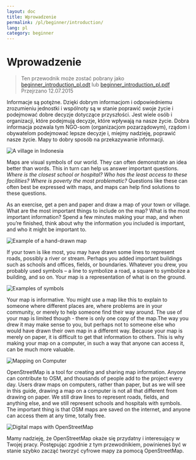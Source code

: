```yaml
---
layout: doc
title: Wprowadzenie
permalink: /pl/beginner/introduction/
lang: pl
category: beginner
---
```


Wprowadzenie
============

> Ten przewodnik może zostać pobrany jako [beginner_introduction_pl.odt](/files/beginner_introduction_pl.odt) lub [beginner_introduction_pl.pdf](/files/beginner_introduction_pl.pdf)  
> Przejrzano 12.07.2015  

Informacje są potężne. Dzięki dobrym informacjom i odpowiedniemu
zrozumieniu jednostki i wspólnoty są w stanie poprawić
swoje życie i podejmować dobre decyzje dotyczące przyszłości. Jest wiele
osób i organizacji, które podejmują decyzje, które wpływają na nasze życie. Dobra
informacja pozwala tym NGO-som (organizacjom pozarządowym), rządom i obywatelom podejmować lepsze
decyzje i, miejmy nadzieję, poprawić nasze życie. Mapy to dobry sposób
na przekazywanie informacji. 

![A village in Indonesia][]

Maps are visual symbols of our world. They can often 
demonstrate an idea better than words. This in turn can help us
answer important questions. *Where is the closest school or hospital? Who
has the least access to these facilities? Where is poverty the most
problematic?* Questions like these can often best be expressed with maps,
and maps can help find solutions to these questions. 

As an exercise, get a pen and paper and draw a map of your town or village. What are the
most important things to include on the map? What is the most important
information? Spend a few minutes making your map, and when you’re
finished, think about why the information you included is important, and
who it might be important to.

![Example of a hand-drawn map][]

If your town is like most, you may have drawn some lines to represent
roads, possibly a river or stream. Perhaps you added important buildings
such as schools and offices, fields, or boundaries. Whatever you drew,
you probably used symbols – a line to symbolize a road, a square to
symbolize a building, and so on. Your map is a representation of what is
on the ground.

![Examples of symbols][]

Your map is informative. You might use a map like this to explain to
someone where different places are, where problems are in your
community, or merely to help someone find their way around. The use of
your map is limited though - there is only one copy of the map.The
way you drew it may make sense to you, but perhaps not to someone else
who would have drawn their own map in a different way. Because your map
is merely on paper, it is difficult to get that information to others.
This is why making your map on a computer, in such a way that anyone can
access it, can be much more valuable. 

![Mapping on Computer][]

OpenStreetMap is a tool for creating and sharing map information. 
Anyone can contribute to OSM, and thousands of people add to the project 
every day. Users draw maps on computers, rather than paper, but as we 
will see in this guide, drawing a map on a computer is not all that 
different from drawing on paper. We still draw lines to represent roads,
fields, and anything else, and we still represent schools and hospitals 
with symbols. The important thing is that OSM maps are saved on the 
internet, and anyone can access them at any time, totally free.

![Digital maps with OpenStreetMap][]

Mamy nadzieję, że OpenStreetMap okaże się przydatny i interesujący w Twojej
pracy. Postępując zgodnie z tym przewodnikiem, powinieneś być w stanie szybko
zacząć tworzyć cyfrowe mapy za pomocą OpenStreetMap.


[A village in Indonesia]: /images/beginner/village-in-indonesia.png
[Example of a hand-drawn map]: /images/beginner/hand-drawn-map.png
[Examples of symbols]: /images/beginner/examples-of-symbols.png
[Mapping on Computer]: /images/beginner/mapping-on-computer.png
[Digital maps with OpenStreetMap]: /images/beginner/digital-maps-with-osm.png